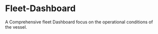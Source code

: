 # Fleet-Dashboard
A Comprehensive fleet Dashboard focus on the operational conditions of the vessel. 
